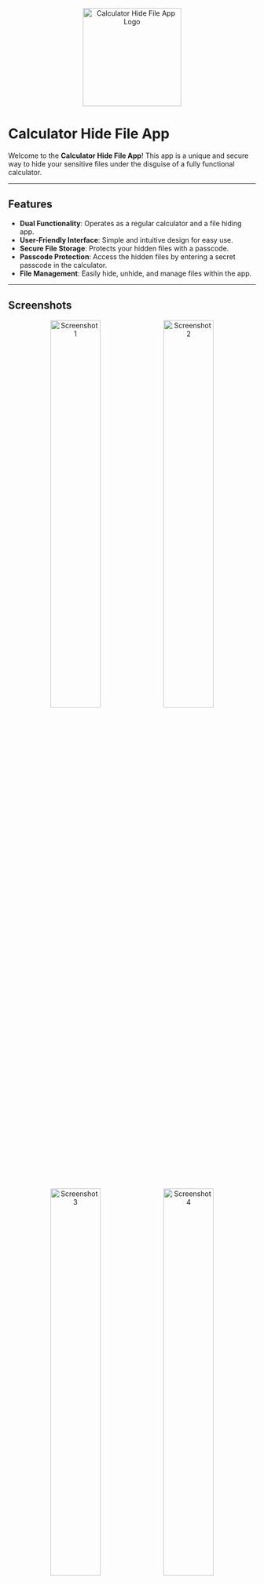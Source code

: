 <div align="center">
  <img src="app/src/main/assets/logo.png" alt="Calculator Hide File App Logo" width="200" />
</div>

# Calculator Hide File App

Welcome to the **Calculator Hide File App**! This app is a unique and secure way to hide your sensitive files under the disguise of a fully functional calculator.

---

## Features

- **Dual Functionality**: Operates as a regular calculator and a file hiding app.
- **User-Friendly Interface**: Simple and intuitive design for easy use.
- **Secure File Storage**: Protects your hidden files with a passcode.
- **Passcode Protection**: Access the hidden files by entering a secret passcode in the calculator.
- **File Management**: Easily hide, unhide, and manage files within the app.

---

## Screenshots

<p align="center">
  <img src="app/src/main/assets/Screenshot_1.jpg" alt="Screenshot 1" width="45%">
  <img src="app/src/main/assets/Screenshot_2.jpg" alt="Screenshot 2" width="45%">
</p>

<p align="center">
  <img src="app/src/main/assets/Screenshot_3.jpg" alt="Screenshot 3" width="45%">
  <img src="app/src/main/assets/Screenshot_4.jpg" alt="Screenshot 4" width="45%">
</p>

<p align="center">
  <img src="app/src/main/assets/Screenshot_5.jpg" alt="Screenshot 5" width="45%">
  <img src="app/src/main/assets/Screenshot_6.jpg" alt="Screenshot 6" width="45%">
</p>

<p align="center">
  <img src="app/src/main/assets/Screenshot_7.jpg" alt="Screenshot 7" width="45%">
  <img src="app/src/main/assets/Screenshot_8.jpg" alt="Screenshot 8" width="45%">
</p>

---

## How It Works

1. **Calculator Mode**:
   - Perform basic arithmetic operations just like any regular calculator.
2. **Setup Password**:
   - Enter `123456=` to setup your password. 
3. **Hidden Mode**:
   - Enter your secret passcode and hit the `=` button to unlock the hidden file manager.
5. **File Management**:
   - Add files to hide them securely.
   - Retrieve or unhide files as needed.

---

## Installation

### Prerequisites
- Android Studio (for development)
- A device or emulator running Android 6.0 or higher

### Steps
1. Clone the repository:
   ```bash
   git clone https://github.com/YourUsername/CalculatorHideFileApp.git
   ```
2. Open the project in Android Studio.
3. Build and run the app on your device or emulator.

---

## Technologies Used

- **Programming Language**: Java/Kotlin
- **Development Platform**: Android Studio
- **UI Framework**: Android XML layouts
- **File Storage**: Secure internal storage and MediaStore API

---

## Usage Instructions

1. Open the app.
2. Use the calculator as normal.
3. Enter the secret passcode and press `=` to switch to the hidden file manager.
4. Add or manage your hidden files.

---

## Contributing

We welcome contributions! To contribute:

1. Fork the repository.
2. Create a new branch for your feature or bugfix:
   ```bash
   git checkout -b feature-name
   ```
3. Commit your changes:
   ```bash
   git commit -m "Add a new feature"
   ```
4. Push to the branch:
   ```bash
   git push origin feature-name
   ```
5. Open a Pull Request.

---

## License

This project is licensed under the Apache License 2.0. See the [LICENSE](LICENSE) file for details.

---

## Contact

For any inquiries or feedback, reach out to:
- **Email**: binondiborthakur56@gmail.com
- **GitHub**: [Binondi](https://github.com/Binondi)

---

Thank you for using the **Calculator Hide File App**! We hope you find it secure and easy to use.
